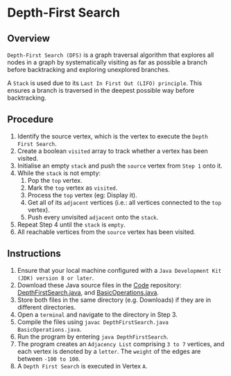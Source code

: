 # Depth-First Search

## Overview
`Depth-First Search (DFS)`
is a graph traversal algorithm
that explores all nodes in a graph by systematically visiting as far as possible a branch before backtracking
and exploring unexplored branches.

A `Stack` is used due to its `Last In First Out (LIFO) principle`.
This ensures a branch is traversed in the deepest possible way before backtracking.

## Procedure
1. Identify the source vertex, which is the vertex to execute the `Depth First Search`. 
2. Create a boolean `visited` array to track whether a vertex has been visited.
3. Initialise an empty `stack` and push the `source` vertex from `Step 1` onto it.
4. While the `stack` is not empty:
   1. Pop the `top` vertex.
   2. Mark the `top` vertex as `visited`.
   3. Process the `top` vertex (eg: Display it).
   4. Get all of its `adjacent` vertices (i.e.: all vertices connected to the `top` vertex).
   5. Push every unvisited `adjacent` onto the `stack`.
5. Repeat Step 4 until the `stack` is `empty`.
6. All reachable vertices from the `source` vertex has been visited.

## Instructions
1. Ensure that your local machine configured with a `Java Development Kit (JDK) version 8 or later`.
2. Download these Java source files in the [Code](https://github.com/shumarb/code/tree/main) repository: [DepthFirstSearch.java](https://github.com/shumarb/code/blob/main/data-structures/DepthFirstSearch.java), and [BasicOperations.java](https://github.com/shumarb/code/tree/main/BasicOperations.java).
3. Store both files in the same directory (e.g. Downloads) if they are in different directories.
4. Open a `terminal` and navigate to the directory in Step 3.
5. Compile the files using `javac DepthFirstSearch.java BasicOperations.java`.
6. Run the program by entering `java DepthFirstSearch`.
7. The program creates an `Adjacency List` comprising `3 to 7` vertices, and each vertex is denoted by a `letter`. The `weight` of the edges are between `-100 to 100`.
8. A `Depth First Search` is executed in Vertex `A`.
